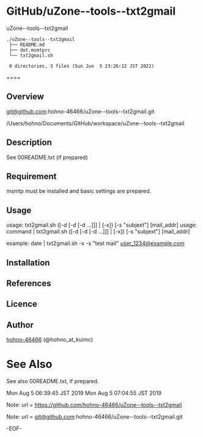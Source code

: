 
# GitHub/uZone--tools--txt2gmail

uZone--tools--txt2gmail

    ./uZone--tools--txt2gmail
     ├── README.md
     ├── dot.msmtprc
     └── txt2gmail.sh
     
     0 directories, 3 files (Sun Jun  5 23:26:12 JST 2022)

====

## Overview

git@github.com:hohno-46466/uZone--tools--txt2gmail.git

/Users/hohno/Documents/GitHub/workspace/uZone--tools--txt2gmail

## Description

See 00README.txt (if prepared)

## Requirement

msmtp must be installed and basic settings are prepared.

## Usage

usage: txt2gmail.sh ([-d [-d [-d ...]]] | [-x]) [-s "subjext"] [mail_addr]
usage: command | txt2gmail.sh ([-d [-d [-d ...]]] | [-x]) [-s "subjext"] [mail_addr]

example: date | txt2gmail.sh -x -s "test mail" user_1234@example.com

## Installation

## References

## Licence

## Author

[hohno-46466](https://github.com/hohno-46466) (@hohno_at_kuimc)

# See Also

See also 00README.txt, if prepared.

Mon Aug  5 06:39:45 JST 2019
Mon Aug  5 07:04:55 JST 2019

Note: 	url = https://github.com/hohno-46466/uZone--tools--txt2gmail

Note:   url = git@github.com:hohno-46466/uZone--tools--txt2gmail.git

-EOF-
